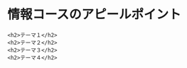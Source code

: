 <!DOCTYPE html>
<html>
 <head>
       <meta charset="UTF-8">
       <title>MY Web Page</title>   
 </head> 
 <body>
    <h1>情報コースのアピールポイント</h1>
    
    <h2>テーマ１</h2>
    <h2>テーマ２</h2>
    <h2>テーマ３</h2>
    <h2>テーマ４</h2>
 </body>  
</html>

